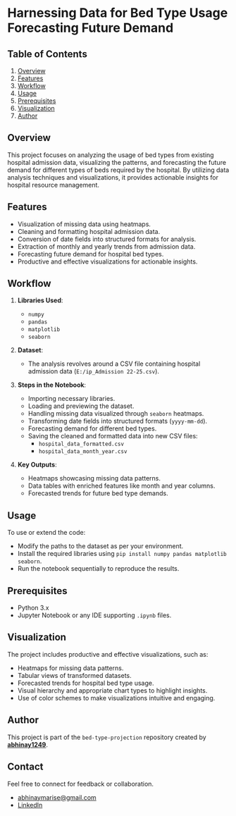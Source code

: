 # Harnessing Data for Bed Type Usage Forecasting Future Demand

## Table of Contents
1. [Overview](#overview)
2. [Features](#features)
3. [Workflow](#workflow)
4. [Usage](#usage)
5. [Prerequisites](#prerequisites)
6. [Visualization](#visualization)
7. [Author](#author)

## Overview
This project focuses on analyzing the usage of bed types from existing hospital admission data, visualizing the patterns, and forecasting the future demand for different types of beds required by the hospital. By utilizing data analysis techniques and visualizations, it provides actionable insights for hospital resource management.

## Features
- Visualization of missing data using heatmaps.
- Cleaning and formatting hospital admission data.
- Conversion of date fields into structured formats for analysis.
- Extraction of monthly and yearly trends from admission data.
- Forecasting future demand for hospital bed types.
- Productive and effective visualizations for actionable insights.

## Workflow
1. **Libraries Used**:
   - `numpy`
   - `pandas`
   - `matplotlib`
   - `seaborn`

2. **Dataset**:
   - The analysis revolves around a CSV file containing hospital admission data (`E:/ip_Admission 22-25.csv`).

3. **Steps in the Notebook**:
   - Importing necessary libraries.
   - Loading and previewing the dataset.
   - Handling missing data visualized through `seaborn` heatmaps.
   - Transforming date fields into structured formats (`yyyy-mm-dd`).
   - Forecasting demand for different bed types.
   - Saving the cleaned and formatted data into new CSV files:
     - `hospital_data_formatted.csv`
     - `hospital_data_month_year.csv`

4. **Key Outputs**:
   - Heatmaps showcasing missing data patterns.
   - Data tables with enriched features like month and year columns.
   - Forecasted trends for future bed type demands.

## Usage
To use or extend the code:
- Modify the paths to the dataset as per your environment.
- Install the required libraries using `pip install numpy pandas matplotlib seaborn`.
- Run the notebook sequentially to reproduce the results.

## Prerequisites
- Python 3.x
- Jupyter Notebook or any IDE supporting `.ipynb` files.

## Visualization
The project includes productive and effective visualizations, such as:
- Heatmaps for missing data patterns.
- Tabular views of transformed datasets.
- Forecasted trends for hospital bed type usage.
- Visual hierarchy and appropriate chart types to highlight insights.
- Use of color schemes to make visualizations intuitive and engaging.

## Author
This project is part of the `bed-type-projection` repository created by [**abhinay1249**](https://github.com/abhinay1249?tab=repositories).

## Contact
Feel free to connect for feedback or collaboration.  
 - abhinaymarise@gmail.com
 - [LinkedIn](https://www.linkedin.com/in/abhinay-marise-34b648273/)
